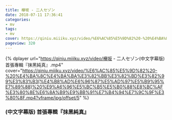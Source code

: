 ```yaml
---
title: 欅坂 - 二人セゾン
date: 2018-07-11 17:36:41
categories:
- mv
tags:
- mv
cover: https://qiniu.miiiku.xyz/video/%E6%AC%85%E5%9D%82%20-%20%E4%BA%8C%E4%BA%BA%E3%82%BB%E3%82%BD%E3%82%99%E3%83%B3(%E4%B8%AD%E6%96%87%E5%AD%97%E5%B9%95%E7%89%88)%20%E9%A6%96%E5%BC%B5%E5%B0%88%E8%BC%AF%E3%80%8E%E6%8A%B9%E9%BB%91%E7%B4%94%E7%9C%9F%E3%80%8F.mp4?vframe/jpg/offset/5
pageview: 320
---
```


 {% dplayer url="https://qiniu.miiiku.xyz/video/欅坂 - 二人セゾン(中文字幕版) 首張專輯『抹黑純真』.mp4" cover="https://qiniu.miiiku.xyz/video/%E6%AC%85%E5%9D%82%20-%20%E4%BA%8C%E4%BA%BA%E3%82%BB%E3%82%BD%E3%82%99%E3%83%B3(%E4%B8%AD%E6%96%87%E5%AD%97%E5%B9%95%E7%89%88)%20%E9%A6%96%E5%BC%B5%E5%B0%88%E8%BC%AF%E3%80%8E%E6%8A%B9%E9%BB%91%E7%B4%94%E7%9C%9F%E3%80%8F.mp4?vframe/jpg/offset/5" %} 




###  (中文字幕版) 首張專輯『抹黑純真』




